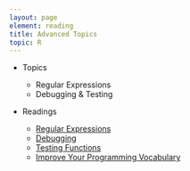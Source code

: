 ```yaml
---
layout: page
element: reading
title: Advanced Topics
topic: R
---
```


* Topics

  * Regular Expressions
  * Debugging & Testing

* Readings

  * [Regular Expressions](http://stat545-ubc.github.io/block022_regular-expression.html)
  * [Debugging](http://adv-r.had.co.nz/Exceptions-Debugging.html)
  * [Testing Functions](http://swcarpentry.github.io/r-novice-inflammation/02-func-R/)
  * [Improve Your Programming Vocabulary](http://adv-r.had.co.nz/Vocabulary.html)